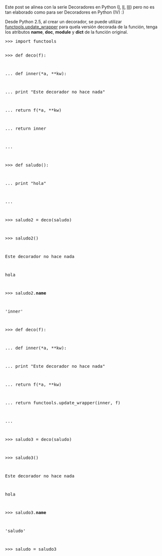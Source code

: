 <html><body><p>Este post se alinea con la serie Decoradores en Python (<a href="http://www.juanjoconti.com.ar/2008/07/11/decoradores-en-python-i/" target="_blank">I</a>, <a href="http://www.juanjoconti.com.ar/2009/07/16/decoradores-en-python-ii/" target="_blank">II</a>, <a href="http://www.juanjoconti.com.ar/2009/12/30/decoradores-en-python-iii/" target="_blank">III</a>) pero no es tan elaborado como para ser Decoradores en Python (IV) :)



Desde Python 2.5, al crear un decorador, se puede utilizar <a href="http://docs.python.org/library/functools.html" target="_blank">functools.update_wrapper</a> para quela versión decorada de la función, tenga los atributos  __name__, __doc__, __module__ y __dict__ de la función original.

</p><pre>&gt;&gt;&gt; import functools

&gt;&gt;&gt; def deco(f):

...     def inner(*a, **kw):

...             print "Este decorador no hace nada"

...             return f(*a, **kw)

...     return inner

...

&gt;&gt;&gt; def saludo():

...     print "hola"

...

&gt;&gt;&gt; saludo2 = deco(saludo)

&gt;&gt;&gt; saludo2()

Este decorador no hace nada

hola

&gt;&gt;&gt; saludo2.__name__

'inner'

&gt;&gt;&gt; def deco(f):

...     def inner(*a, **kw):

...             print "Este decorador no hace nada"

...             return f(*a, **kw)

...     return functools.update_wrapper(inner, f)

...

&gt;&gt;&gt; saludo3 = deco(saludo)

&gt;&gt;&gt; saludo3()

Este decorador no hace nada

hola

&gt;&gt;&gt; saludo3.__name__

'saludo'

&gt;&gt;&gt; saludo = saludo3

</pre></body></html>